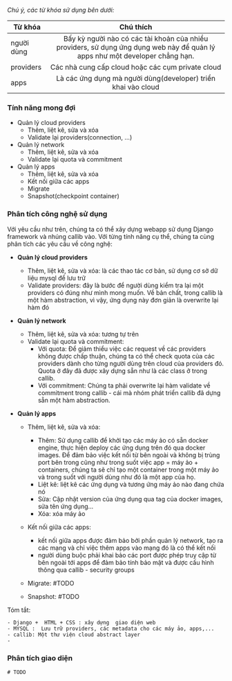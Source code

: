  *Chú ý, các từ khóa sử dụng bên dưới:*

| Từ khóa        | Chú thích         | 
| ------------- |:-------------:|
| người dùng     | Bấy kỳ người nào có các tài khoản của nhiều providers, sử dụng ứng dụng web này để quản lý apps như một developer chẳng hạn. |
| providers      | Các nhà cung cấp cloud hoặc các cụm private cloud     |
|apps| Là các ứng dụng mà người dùng(developer) triển khai vào cloud|

### Tính năng mong đợi
- Quản lý cloud providers
	+ Thêm, liệt kê, sửa và xóa
	+ Validate lại providers(connection, ...)
- Quản lý network
	+ Thêm, liệt kê, sửa và xóa
	+ Validate lại quota và commitment
- Quản lý apps 
	+ Thêm, liệt kê, sửa và xóa
	+ Kết nối giữa các apps
	+ Migrate
	+ Snapshot(checkpoint container)
	
### Phân tích công nghệ sử dụng

Với yêu cầu như trên, chúng ta có thể xây dựng webapp sử dụng Django framework và nhúng callib vào. Với từng tính năng cụ thể, chúng ta cùng phân tích các yêu cầu về công nghệ:

- <b>Quản lý cloud providers</b>
	+ Thêm, liệt kê, sửa và xóa: là các thao tác cơ bản, sử dụng cơ sở dữ liệu mysql để lưu trữ
	+ Validate providers: đây là bước để người dùng kiểm tra lại một providers có đúng như mình mong muốn. Về bản chất, trong callib là một hàm abstraction, vì vậy, ứng dụng này đơn giản là overwrite lại hàm đó

- <b>Quản lý network </b>
	+ Thêm, liệt kê, sửa và xóa: tương tự trên
	+ Validate lại quota và commitment:
		+ Với quota: Để giảm thiểu việc các request về các providers không được chấp thuận, chúng ta có thể check quota của các providers dành cho từng người dùng trên cloud của providers đó. Quota ở đây đã được xây dựng sẵn như là các class ở trong callib.
		+ Với commitment: Chúng ta phải overwrite lại hàm validate về commitment trong callib - cái mà nhóm phát triển callib đã dựng sẵn một hàm abstraction.

- <b>Quản lý apps </b>

	+ Thêm, liệt kê, sửa và xóa: 
		+ Thêm: Sử dụng callib để khởi tạo các máy ảo có sẵn docker engine, thực hiện deploy các ứng dụng trên đó qua docker images. Để đảm bảo việc kết nối từ bên ngoài và không bị trùng port bên trong cũng như trong suốt việc app = máy ảo + containers, chúng ta sẽ chỉ tạo một container trong một máy ảo và trong suốt với người dùng như đó là một app của họ.
		+  Liệt kê: liệt kê các ứng dụng và tương ứng máy ảo nào đang chứa nó
		+ Sửa: Cập nhật version của ứng dụng qua tag của docker images, sửa tên ứng dụng...
		+ Xóa: xóa máy ảo
		
	+ Kết nối giữa các apps:
		+ kết nối giữa apps được đảm bảo bởi phần quản lý network, tạo ra các mạng và chỉ việc thêm apps vào mạng đó là có thể kết nối
		+ người dùng buộc phải khai bảo các port được phép truy cập từ bên ngoài tới apps để đảm bảo tính bảo mật và được cấu hình thông qua callib - security groups

	+ Migrate: #TODO
	+ Snapshot: #TODO

Tóm tắt:

	- Django +  HTML + CSS : xây dựng  giao diện web
	- MYSQL :  Lưu trữ providers, các metadata cho các máy ảo, apps,...
	- callib: Một thư viện cloud abstract layer
	- 
	
### Phân tích giao diện
	# TODO